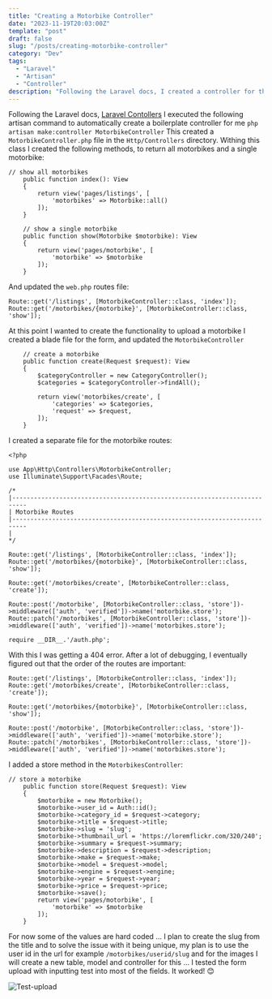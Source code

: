 ```yaml
---
title: "Creating a Motorbike Controller"
date: "2023-11-19T20:03:00Z"
template: "post"
draft: false
slug: "/posts/creating-motorbike-controller"
category: "Dev"
tags:
  - "Laravel"
  - "Artisan"
  - "Controller"
description: "Following the Laravel docs, I created a controller for the Motorbike listings"
---
```

Following the Laravel docs, [Laravel Contollers]( https://laravel.com/docs/10.x/controllers) I executed the following artisan command to automatically create a boilerplate controller for me
`php artisan make:controller MotorbikeController`
This created a `MotorbikeController.php` file in the `Http/Controllers` directory.
Withing this class I created the following methods, to return all motorbikes and a single motorbike:
```
// show all motorbikes
    public function index(): View
    {
        return view('pages/listings', [
            'motorbikes' => Motorbike::all()
        ]);
    }

    // show a single motorbike
    public function show(Motorbike $motorbike): View
    {
        return view('pages/motorbike', [
            'motorbike' => $motorbike
        ]);
    }
```
And updated the `web.php` routes file:
```
Route::get('/listings', [MotorbikeController::class, 'index']);
Route::get('/motorbikes/{motorbike}', [MotorbikeController::class, 'show']);
```
At this point I wanted to create the functionality to upload a motorbike
I created a blade file for the form, and updated the `MotorbikeController`
```
    // create a motorbike
    public function create(Request $request): View
    {
        $categoryController = new CategoryController();
        $categories = $categoryController->findAll();

        return view('motorbikes/create', [
            'categories' => $categories,
            'request' => $request,
        ]);
    }
```
I created a separate file for the motorbike routes:

```
<?php

use App\Http\Controllers\MotorbikeController;
use Illuminate\Support\Facades\Route;

/*
|--------------------------------------------------------------------------
| Motorbike Routes
|--------------------------------------------------------------------------
|
*/

Route::get('/listings', [MotorbikeController::class, 'index']);
Route::get('/motorbikes/{motorbike}', [MotorbikeController::class, 'show']);

Route::get('/motorbikes/create', [MotorbikeController::class, 'create']);

Route::post('/motorbike', [MotorbikeController::class, 'store'])->middleware(['auth', 'verified'])->name('motorbike.store');
Route::patch('/motorbikes', [MotorbikeController::class, 'store'])->middleware(['auth', 'verified'])->name('motorbikes.store');

require __DIR__.'/auth.php';

```
With this I was getting a 404 error. After a lot of debugging, I eventually figured out that the order of the routes are important:
```
Route::get('/listings', [MotorbikeController::class, 'index']);
Route::get('/motorbikes/create', [MotorbikeController::class, 'create']);

Route::get('/motorbikes/{motorbike}', [MotorbikeController::class, 'show']);

Route::post('/motorbike', [MotorbikeController::class, 'store'])->middleware(['auth', 'verified'])->name('motorbike.store');
Route::patch('/motorbikes', [MotorbikeController::class, 'store'])->middleware(['auth', 'verified'])->name('motorbikes.store');

```

I added a store method in the `MotorbikesController`:
```
// store a motorbike
    public function store(Request $request): View
    {
        $motorbike = new Motorbike();
        $motorbike->user_id = Auth::id();
        $motorbike->category_id = $request->category;
        $motorbike->title = $request->title;
        $motorbike->slug = 'slug';
        $motorbike->thumbnail_url = 'https://loremflickr.com/320/240';
        $motorbike->summary = $request->summary;
        $motorbike->description = $request->description;
        $motorbike->make = $request->make;
        $motorbike->model = $request->model;
        $motorbike->engine = $request->engine;
        $motorbike->year = $request->year;
        $motorbike->price = $request->price;
        $motorbike->save();
        return view('pages/motorbike', [
            'motorbike' => $motorbike
        ]);
    }
  ```

For now some of the values are hard coded … I plan to create the slug from the title and to solve the issue with it being unique, my plan is to use the user id in the url for example `/motorbikes/userid/slug` and for the images I will create a new table, model and controller for this …
I tested the form upload with inputting test into most of the fields. It worked! 😊

![Test-upload]('./media/testupload.png')
